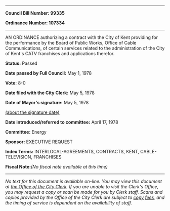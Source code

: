 

********

**Council Bill Number: 99335**
   
**Ordinance Number: 107334**
********

 AN ORDINANCE authorizing a contract with the City of Kent providing for the performance by the Board of Public Works, Office of Cable Communications, of certain services related to the administration of the City of Kent's CATV franchises and applications therefor.

**Status:** Passed
   
**Date passed by Full Council:** May 1, 1978
   
**Vote:** 8-0
   
**Date filed with the City Clerk:** May 5, 1978
   
**Date of Mayor's signature:** May 5, 1978
   
[(about the signature date)](/~public/approvaldate.htm)
   
   
   
**Date introduced/referred to committee:** April 17, 1978
   
**Committee:** Energy
   
**Sponsor:** EXECUTIVE REQUEST
   
   
**Index Terms:** INTERLOCAL-AGREEMENTS, CONTRACTS, KENT, CABLE-TELEVISION, FRANCHISES

**Fiscal Note:**_(No fiscal note available at this time)_
********

_No text for this document is available on-line. You may view this document at [the Office of the City Clerk](http://www.seattle.gov/leg/clerk/contactUs.htm). If you are unable to visit the Clerk's Office, you may request a copy or scan be made for you by Clerk staff. Scans and copies provided by the Office of the City Clerk are subject to [copy fees](http://clerk.seattle.gov/~public/clerkfees.htm), and the timing of service is dependent on the availability of staff._

